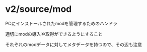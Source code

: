 # v2/source/mod
PCにインストールされたmodを管理するためのハンドラ

適切にmodの導入や取得ができるようにすること

それぞれのmodデータに対してメタデータを持つので、その辺も注意
